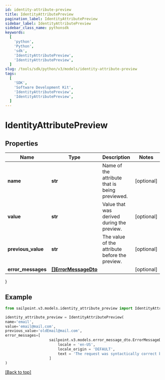 ```yaml
---
id: identity-attribute-preview
title: IdentityAttributePreview
pagination_label: IdentityAttributePreview
sidebar_label: IdentityAttributePreview
sidebar_class_name: pythonsdk
keywords:
  [
    'python',
    'Python',
    'sdk',
    'IdentityAttributePreview',
    'IdentityAttributePreview',
  ]
slug: /tools/sdk/python/v3/models/identity-attribute-preview
tags:
  [
    'SDK',
    'Software Development Kit',
    'IdentityAttributePreview',
    'IdentityAttributePreview',
  ]
---
```


# IdentityAttributePreview

## Properties

| Name | Type | Description | Notes |
| --- | --- | --- | --- |
| **name** | **str** | Name of the attribute that is being previewed. | [optional] |
| **value** | **str** | Value that was derived during the preview. | [optional] |
| **previous_value** | **str** | The value of the attribute before the preview. | [optional] |
| **error_messages** | [**[]ErrorMessageDto**](error-message-dto) |  | [optional] |

}

## Example

```python
from sailpoint.v3.models.identity_attribute_preview import IdentityAttributePreview

identity_attribute_preview = IdentityAttributePreview(
name='email',
value='email@mail.com',
previous_value='oldEmail@mail.com',
error_messages=[
                    sailpoint.v3.models.error_message_dto.ErrorMessageDto(
                        locale = 'en-US',
                        locale_origin = 'DEFAULT',
                        text = 'The request was syntactically correct but its content is semantically invalid.', )
                    ]
)

```

[[Back to top]](#)

